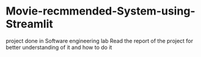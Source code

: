 # Movie-recmmended-System-using-Streamlit
project done in Software engineering lab
Read the report of the project for better understanding of it and how to do it
